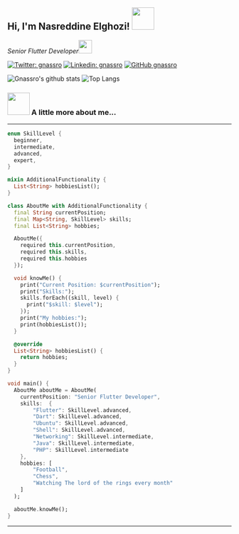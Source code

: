 <h2> Hi, I'm Nasreddine Elghozi! <img src="https://media.giphy.com/media/mGcNjsfWAjY5AEZNw6/giphy.gif" width="50"></h2>
<p><em>Senior Flutter Developer<img src="https://media.giphy.com/media/WUlplcMpOCEmTGBtBW/giphy.gif" width="30"> 
</em></p>

[![Twitter: gnassro](https://img.shields.io/twitter/follow/gnassro?style=social)](https://twitter.com/gnassro)
[![Linkedin: gnassro](https://img.shields.io/badge/-gnassro?style=flat-square&logo=Linkedin&logoColor=white&link=https://www.linkedin.com/in/gnassro/)](https://www.linkedin.com/in/gnassro/)
[![GitHub gnassro](https://img.shields.io/github/followers/gnassro?label=follow&style=social)](https://github.com/gnassro)

![Gnassro's github stats](https://github-readme-stats-gnassro.vercel.app/api?username=gnassro&layout=compact&show_icons=true&theme=radical&include_all_commits=true&count_private=true&hide_border=true) ![Top Langs](https://github-readme-stats-gnassro.vercel.app/api/top-langs/?username=gnassro&layout=compact&show_icons=true&theme=radical&hide_border=true&langs_count=8&hide=swift,kotlin,Ruby,Objective-C)



### <img src="https://media.giphy.com/media/VgCDAzcKvsR6OM0uWg/giphy.gif" width="50"> A little more about me...  
---
```Dart
enum SkillLevel {
  beginner,
  intermediate,
  advanced,
  expert,
}

mixin AdditionalFunctionality {
  List<String> hobbiesList();
}

class AboutMe with AdditionalFunctionality {
  final String currentPosition;
  final Map<String, SkillLevel> skills;
  final List<String> hobbies;

  AboutMe({
    required this.currentPosition,
    required this.skills,
    required this.hobbies
  });

  void knowMe() {
    print("Current Position: $currentPosition");
    print("Skills:");
    skills.forEach((skill, level) {
      print("$skill: $level");
    });
    print("My hobbies:");
    print(hobbiesList());
  }

  @override
  List<String> hobbiesList() {
    return hobbies;
  }
}

void main() {
  AboutMe aboutMe = AboutMe(
    currentPosition: "Senior Flutter Developer",
    skills:  {
        "Flutter": SkillLevel.advanced,
        "Dart": SkillLevel.advanced,
        "Ubuntu": SkillLevel.advanced,
        "Shell": SkillLevel.advanced,
        "Networking": SkillLevel.intermediate,
        "Java": SkillLevel.intermediate,
        "PHP": SkillLevel.intermediate
    },
    hobbies: [
        "Football",
        "Chess",
        "Watching The lord of the rings every month"
    ]
  );

  aboutMe.knowMe();
}
```
---
